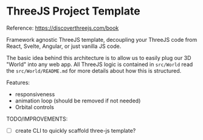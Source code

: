 # ThreeJS Project Template

Reference: https://discoverthreejs.com/book

Framework agnostic ThreeJS template, decoupling your ThreeJS code from React, Svelte, Angular, or just vanilla JS code.

The basic idea behind this architecture is to allow us to easily plug our 3D "World" into any web app. All ThreeJS logic is contained in `src/World` read the `src/World/README.md` for more details about how this is structured.

Features:

- responsiveness
- animation loop (should be removed if not needed)
- Orbital controls

TODO/IMPROVEMENTS:

- [ ] create CLI to quickly scaffold three-js template?
